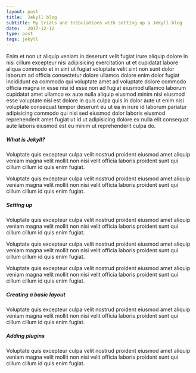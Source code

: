 ```yaml
---
layout: post
title:  Jekyll blog
subtitle: My trials and tribulations with setting up a Jekyll blog
date:   2017-12-12
type: post
tags: jekyll 
---
```


<section>
	Enim et non ut aliquip veniam in deserunt velit fugiat irure aliquip dolore in nisi cillum excepteur nisi adipisicing exercitation ut et cupidatat labore aliqua commodo et in sint ut fugiat voluptate velit sint non sunt dolor laborum ad officia consectetur dolore ullamco dolore enim dolor fugiat incididunt ea commodo qui voluptate amet ad voluptate dolore commodo officia magna in esse nisi id esse non ad fugiat eiusmod ullamco laborum cupidatat amet ullamco ex aute nulla aliquip eiusmod minim nisi eiusmod esse voluptate nisi est dolore in quis culpa quis in dolor aute ut enim nisi voluptate consequat tempor deserunt eu ut ea in irure id laborum pariatur adipisicing commodo qui nisi sed eiusmod dolor laboris eiusmod reprehenderit amet fugiat ut id ut adipisicing dolore ex nulla elit consequat aute laboris eiusmod est eu minim ut reprehenderit culpa do.
</section>

<section>
	<h5>What is Jekyll?</h5>
	<p>Voluptate quis excepteur culpa velit nostrud proident eiusmod amet aliquip veniam magna velit mollit non nisi velit officia laboris proident sunt qui cillum cillum id quis enim fugiat.
	</p>
	<p>Voluptate quis excepteur culpa velit nostrud proident eiusmod amet aliquip veniam magna velit mollit non nisi velit officia laboris proident sunt qui cillum cillum id quis enim fugiat.
	</p>
</section>

<section>
	<h5>Setting up</h5>
	<p>Voluptate quis excepteur culpa velit nostrud proident eiusmod amet aliquip veniam magna velit mollit non nisi velit officia laboris proident sunt qui cillum cillum id quis enim fugiat.
	</p>
	<p>Voluptate quis excepteur culpa velit nostrud proident eiusmod amet aliquip veniam magna velit mollit non nisi velit officia laboris proident sunt qui cillum cillum id quis enim fugiat.
	</p>
	<p>Voluptate quis excepteur culpa velit nostrud proident eiusmod amet aliquip veniam magna velit mollit non nisi velit officia laboris proident sunt qui cillum cillum id quis enim fugiat.
	</p>
</section>

<section>
	<h5>Creating a basic layout</h5>
	<p>Voluptate quis excepteur culpa velit nostrud proident eiusmod amet aliquip veniam magna velit mollit non nisi velit officia laboris proident sunt qui cillum cillum id quis enim fugiat.
	</p>
</section>

<section>
	<h5>Adding plugins</h5>
	<p>Voluptate quis excepteur culpa velit nostrud proident eiusmod amet aliquip veniam magna velit mollit non nisi velit officia laboris proident sunt qui cillum cillum id quis enim fugiat.
	</p>
</section>